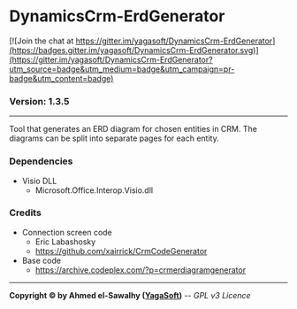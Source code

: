 # DynamicsCrm-ErdGenerator

[![Join the chat at https://gitter.im/yagasoft/DynamicsCrm-ErdGenerator](https://badges.gitter.im/yagasoft/DynamicsCrm-ErdGenerator.svg)](https://gitter.im/yagasoft/DynamicsCrm-ErdGenerator?utm_source=badge&utm_medium=badge&utm_campaign=pr-badge&utm_content=badge)

### Version: 1.3.5
---

Tool that generates an ERD diagram for chosen entities in CRM. The diagrams can be split into separate pages for each entity.

### Dependencies

  + Visio DLL
	+ Microsoft.Office.Interop.Visio.dll

### Credits

  + Connection screen code
	+ Eric Labashosky
	+ https://github.com/xairrick/CrmCodeGenerator
  + Base code
    + https://archive.codeplex.com/?p=crmerdiagramgenerator

---
**Copyright &copy; by Ahmed el-Sawalhy ([YagaSoft](http://yagasoft.com))** -- _GPL v3 Licence_
